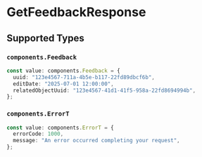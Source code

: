 # GetFeedbackResponse


## Supported Types

### `components.Feedback`

```typescript
const value: components.Feedback = {
  uuid: "123e4567-711a-4b5e-b117-22fd89dbcf6b",
  editDate: "2025-07-01 12:00:00",
  relatedObjectUuid: "123e4567-41d1-41f5-958a-22fd8694994b",
};
```

### `components.ErrorT`

```typescript
const value: components.ErrorT = {
  errorCode: 1000,
  message: "An error occurred completing your request",
};
```

